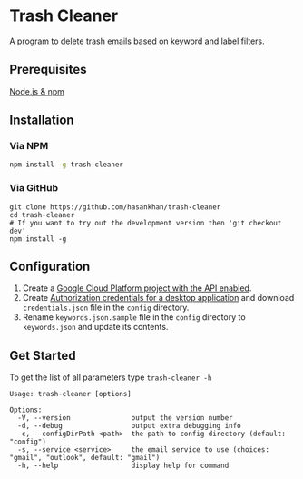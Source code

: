 # Trash Cleaner

A program to delete trash emails based on keyword and label filters.

## Prerequisites

[Node.js & npm](https://docs.npmjs.com/downloading-and-installing-node-js-and-npm)

## Installation 

### Via NPM
```bash
npm install -g trash-cleaner
```
### Via GitHub
```
git clone https://github.com/hasankhan/trash-cleaner
cd trash-cleaner
# If you want to try out the development version then 'git checkout dev'
npm install -g
```

## Configuration
1. Create a [Google Cloud Platform project with the API enabled](https://developers.google.com/workspace/guides/create-project).
2. Create [Authorization credentials for a desktop application](https://developers.google.com/workspace/guides/create-credentials) and download `credentials.json` file in the `config` directory.
3. Rename `keywords.json.sample` file in the `config` directory to `keywords.json` and update its contents.

## Get Started
To get the list of all parameters type `trash-cleaner -h`

```
Usage: trash-cleaner [options]

Options:
  -V, --version               output the version number
  -d, --debug                 output extra debugging info
  -c, --configDirPath <path>  the path to config directory (default: "config")
  -s, --service <service>     the email service to use (choices: "gmail", "outlook", default: "gmail")
  -h, --help                  display help for command
```